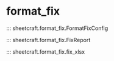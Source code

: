 # format_fix

::: sheetcraft.format_fix.FormatFixConfig

::: sheetcraft.format_fix.FixReport

::: sheetcraft.format_fix.fix_xlsx